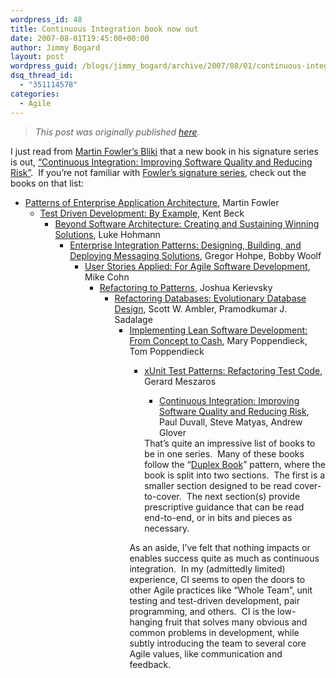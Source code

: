 ```yaml
---
wordpress_id: 48
title: Continuous Integration book now out
date: 2007-08-01T19:45:00+00:00
author: Jimmy Bogard
layout: post
wordpress_guid: /blogs/jimmy_bogard/archive/2007/08/01/continuous-integration-book-now-out.aspx
dsq_thread_id:
  - "351114578"
categories:
  - Agile
---
```

> _This post was originally published [here](http://grabbagoft.blogspot.com/2007/08/continuous-integration-book-now-out.html)._

I just read from [Martin Fowler&#8217;s Bliki](http://martinfowler.com/bliki/)&nbsp;that a new book in his signature series is out, [&#8220;Continuous Integration: Improving Software Quality and Reducing Risk&#8221;](http://martinfowler.com/books.html#duvall).&nbsp; If you&#8217;re not familiar with [Fowler&#8217;s signature series](http://www.awprofessional.com/series/series.asp?ser=335487), check out the books on that list:

  * [Patterns of Enterprise Application Architecture](http://www.awprofessional.com/title/0321127420), Martin Fowler 
      * [Test Driven Development: By Example](http://www.awprofessional.com/title/0321146530), Kent Beck 
          * [Beyond Software Architecture: Creating and Sustaining Winning Solutions](http://www.awprofessional.com/title/0201775948), Luke Hohmann 
              * [Enterprise Integration Patterns: Designing, Building, and Deploying Messaging Solutions](http://www.awprofessional.com/title/0321200683), Gregor Hohpe, Bobby Woolf 
                  * [User Stories Applied: For Agile Software Development](http://www.awprofessional.com/title/0321205685), Mike Cohn 
                      * [Refactoring to Patterns](http://www.awprofessional.com/title/0321213351), Joshua Kerievsky 
                          * [Refactoring Databases: Evolutionary Database Design](http://www.awprofessional.com/title/0321293533), Scott W. Ambler, Pramodkumar J. Sadalage 
                              * [Implementing Lean Software Development: From Concept to Cash](http://www.awprofessional.com/title/0321437381),&nbsp;Mary Poppendieck, Tom Poppendieck 
                                  * [xUnit Test Patterns: Refactoring Test Code](http://www.awprofessional.com/title/0131495054), Gerard Meszaros 
                                      * [Continuous Integration: Improving Software Quality and Reducing Risk](http://www.awprofessional.com/title/0321336380), Paul Duvall, Steve Matyas, Andrew Glover</ul> 
                                    That&#8217;s quite an impressive list of books to be in one series.&nbsp; Many of these books follow the &#8220;[Duplex Book](http://martinfowler.com/bliki/DuplexBook.html)&#8221; pattern, where the book is split into two sections.&nbsp; The first is a smaller section designed to be read cover-to-cover.&nbsp; The next section(s) provide prescriptive guidance that can be read end-to-end, or in bits and pieces as necessary.
                                    
                                    As an aside, I&#8217;ve felt that nothing impacts or enables success quite as much as continuous integration.&nbsp; In my (admittedly limited) experience, CI seems to open the doors to other Agile practices like &#8220;Whole Team&#8221;, unit testing and test-driven development, pair programming, and others.&nbsp; CI is the low-hanging fruit that solves many obvious and common problems in development, while subtly introducing the team to several core Agile values, like communication and feedback.